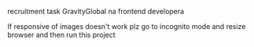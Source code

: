 recruitment task GravityGlobal na frontend developera

If responsive of images doesn't work plz go to incognito mode and resize browser and then run this project 